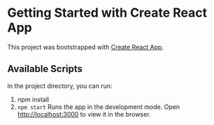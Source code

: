 # Getting Started with Create React App

This project was bootstrapped with [Create React App](https://github.com/facebook/create-react-app).

## Available Scripts

In the project directory, you can run:
1) npm install
2) `npm start`
Runs the app in the development mode.
Open [http://localhost:3000](http://localhost:3000) to view it in the browser.

